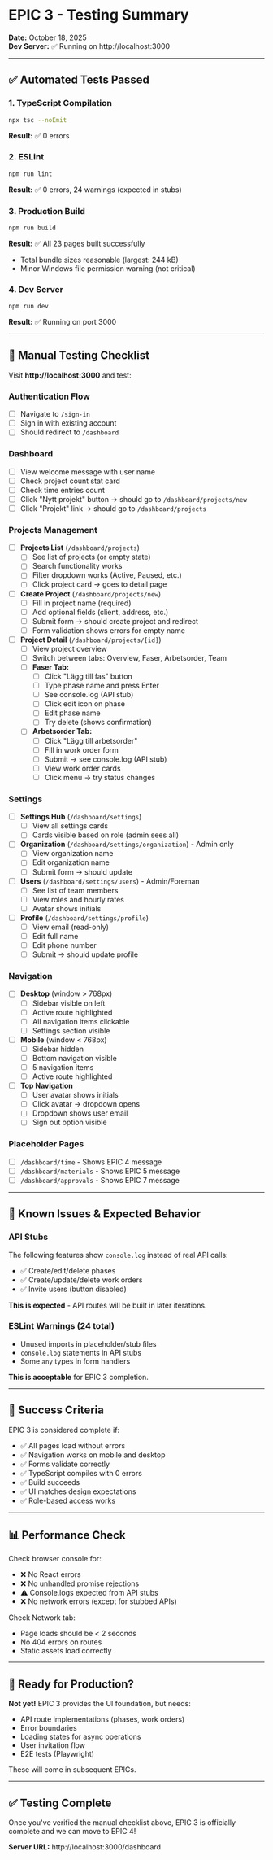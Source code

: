 # EPIC 3 - Testing Summary

**Date:** October 18, 2025  
**Dev Server:** ✅ Running on http://localhost:3000

---

## ✅ Automated Tests Passed

### 1. TypeScript Compilation
```bash
npx tsc --noEmit
```
**Result:** ✅ 0 errors

### 2. ESLint
```bash
npm run lint
```
**Result:** ✅ 0 errors, 24 warnings (expected in stubs)

### 3. Production Build
```bash
npm run build
```
**Result:** ✅ All 23 pages built successfully
- Total bundle sizes reasonable (largest: 244 kB)
- Minor Windows file permission warning (not critical)

### 4. Dev Server
```bash
npm run dev
```
**Result:** ✅ Running on port 3000

---

## 🧪 Manual Testing Checklist

Visit **http://localhost:3000** and test:

### Authentication Flow
- [ ] Navigate to `/sign-in`
- [ ] Sign in with existing account
- [ ] Should redirect to `/dashboard`

### Dashboard
- [ ] View welcome message with user name
- [ ] Check project count stat card
- [ ] Check time entries count
- [ ] Click "Nytt projekt" button → should go to `/dashboard/projects/new`
- [ ] Click "Projekt" link → should go to `/dashboard/projects`

### Projects Management
- [ ] **Projects List** (`/dashboard/projects`)
  - [ ] See list of projects (or empty state)
  - [ ] Search functionality works
  - [ ] Filter dropdown works (Active, Paused, etc.)
  - [ ] Click project card → goes to detail page

- [ ] **Create Project** (`/dashboard/projects/new`)
  - [ ] Fill in project name (required)
  - [ ] Add optional fields (client, address, etc.)
  - [ ] Submit form → should create project and redirect
  - [ ] Form validation shows errors for empty name

- [ ] **Project Detail** (`/dashboard/projects/[id]`)
  - [ ] View project overview
  - [ ] Switch between tabs: Overview, Faser, Arbetsorder, Team
  - [ ] **Faser Tab:**
    - [ ] Click "Lägg till fas" button
    - [ ] Type phase name and press Enter
    - [ ] See console.log (API stub)
    - [ ] Click edit icon on phase
    - [ ] Edit phase name
    - [ ] Try delete (shows confirmation)
  - [ ] **Arbetsorder Tab:**
    - [ ] Click "Lägg till arbetsorder"
    - [ ] Fill in work order form
    - [ ] Submit → see console.log (API stub)
    - [ ] View work order cards
    - [ ] Click menu → try status changes

### Settings
- [ ] **Settings Hub** (`/dashboard/settings`)
  - [ ] View all settings cards
  - [ ] Cards visible based on role (admin sees all)

- [ ] **Organization** (`/dashboard/settings/organization`) - Admin only
  - [ ] View organization name
  - [ ] Edit organization name
  - [ ] Submit form → should update

- [ ] **Users** (`/dashboard/settings/users`) - Admin/Foreman
  - [ ] See list of team members
  - [ ] View roles and hourly rates
  - [ ] Avatar shows initials

- [ ] **Profile** (`/dashboard/settings/profile`)
  - [ ] View email (read-only)
  - [ ] Edit full name
  - [ ] Edit phone number
  - [ ] Submit → should update profile

### Navigation
- [ ] **Desktop** (window > 768px)
  - [ ] Sidebar visible on left
  - [ ] Active route highlighted
  - [ ] All navigation items clickable
  - [ ] Settings section visible

- [ ] **Mobile** (window < 768px)
  - [ ] Sidebar hidden
  - [ ] Bottom navigation visible
  - [ ] 5 navigation items
  - [ ] Active route highlighted

- [ ] **Top Navigation**
  - [ ] User avatar shows initials
  - [ ] Click avatar → dropdown opens
  - [ ] Dropdown shows user email
  - [ ] Sign out option visible

### Placeholder Pages
- [ ] `/dashboard/time` - Shows EPIC 4 message
- [ ] `/dashboard/materials` - Shows EPIC 5 message
- [ ] `/dashboard/approvals` - Shows EPIC 7 message

---

## 🐛 Known Issues & Expected Behavior

### API Stubs
The following features show `console.log` instead of real API calls:
- ✅ Create/edit/delete phases
- ✅ Create/update/delete work orders
- ✅ Invite users (button disabled)

**This is expected** - API routes will be built in later iterations.

### ESLint Warnings (24 total)
- Unused imports in placeholder/stub files
- `console.log` statements in API stubs
- Some `any` types in form handlers

**This is acceptable** for EPIC 3 completion.

---

## 🎯 Success Criteria

EPIC 3 is considered complete if:
- ✅ All pages load without errors
- ✅ Navigation works on mobile and desktop
- ✅ Forms validate correctly
- ✅ TypeScript compiles with 0 errors
- ✅ Build succeeds
- ✅ UI matches design expectations
- ✅ Role-based access works

---

## 📊 Performance Check

Check browser console for:
- ❌ No React errors
- ❌ No unhandled promise rejections
- ⚠️ Console.logs expected from API stubs
- ❌ No network errors (except for stubbed APIs)

Check Network tab:
- Page loads should be < 2 seconds
- No 404 errors on routes
- Static assets load correctly

---

## 🚀 Ready for Production?

**Not yet!** EPIC 3 provides the UI foundation, but needs:
- API route implementations (phases, work orders)
- Error boundaries
- Loading states for async operations
- User invitation flow
- E2E tests (Playwright)

These will come in subsequent EPICs.

---

## ✅ Testing Complete

Once you've verified the manual checklist above, EPIC 3 is officially complete and we can move to EPIC 4!

**Server URL:** http://localhost:3000/dashboard

